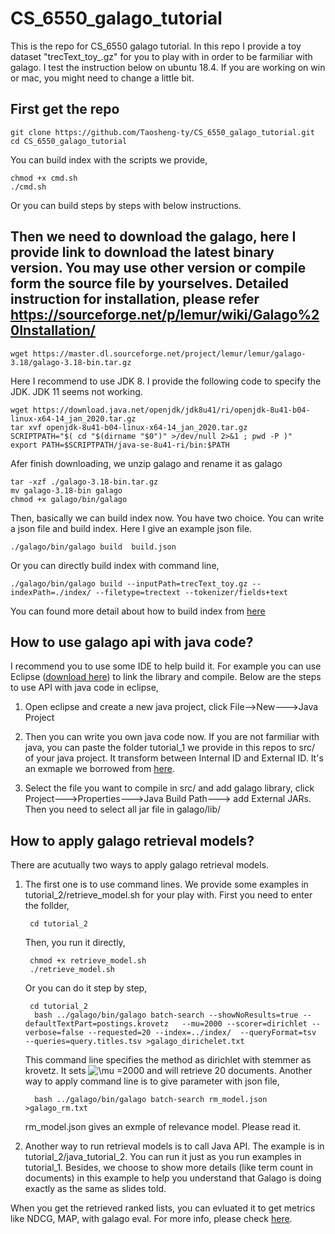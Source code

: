 # CS_6550_galago_tutorial
This is the repo for CS_6550 galago tutorial. In this repo I provide a toy dataset "trecText_toy_.gz" for you to play with in order to be farmiliar with galago. I test the instruction below on ubuntu 18.4. If you are working on win or mac, you might need to change a little bit.
## First get the repo
    git clone https://github.com/Taosheng-ty/CS_6550_galago_tutorial.git
    cd CS_6550_galago_tutorial
You can build index with the scripts we provide,

    chmod +x cmd.sh
    ./cmd.sh
Or you can build steps by steps with below instructions.
## Then we need to download the galago, here I provide link to download the latest binary version. You may use other version or compile form the source file by yourselves. Detailed instruction for installation, please refer https://sourceforge.net/p/lemur/wiki/Galago%20Installation/ 
    wget https://master.dl.sourceforge.net/project/lemur/lemur/galago-3.18/galago-3.18-bin.tar.gz
Here I recommend to use JDK 8. I provide the following code to specify the JDK.  JDK 11 seems not working.

    wget https://download.java.net/openjdk/jdk8u41/ri/openjdk-8u41-b04-linux-x64-14_jan_2020.tar.gz
    tar xvf openjdk-8u41-b04-linux-x64-14_jan_2020.tar.gz
    SCRIPTPATH="$( cd "$(dirname "$0")" >/dev/null 2>&1 ; pwd -P )"
    export PATH=$SCRIPTPATH/java-se-8u41-ri/bin:$PATH

Afer finish downloading, we unzip galago and rename it as galago 

    tar -xzf ./galago-3.18-bin.tar.gz
    mv galago-3.18-bin galago
    chmod +x galago/bin/galago

Then, basically we can build index now. You have two choice. You can write a json file and build index. Here I give an example json file.
    
    ./galago/bin/galago build  build.json 
 
Or you can directly build index with command line,

    ./galago/bin/galago build --inputPath=trecText_toy.gz --indexPath=./index/ --filetype=trectext --tokenizer/fields+text
    
You can found more detail about how to build index from [here](https://sourceforge.net/p/lemur/wiki/Galago%20Indexing/)

## How to use galago api with java code?
I recommend you to use some IDE to help build it. For example you can use Eclipse ([download here](https://www.eclipse.org/downloads/packages/release/kepler/sr1/eclipse-ide-java-developers)) to link the library and compile. Below are the steps to use API with java code in eclipse,
1. Open eclipse and create a new java project, click File-->New--->Java Project

2. Then you can write you own java code now. If you are not farmiliar with java, you can paste the folder tutorial_1 we provide in this repos to src/ of your java project. It transform between Internal ID and External ID. It's an exmaple we borrowed from [here](https://github.com/jiepujiang/cs646_tutorials.git).

3. Select the file you want to compile in src/ and add galago library, click Project--->Properties--->Java Build Path---> add External JARs. Then you need to select all jar file in galago/lib/

## How to apply galago retrieval models?
There are acutually two ways to apply galago retrieval models. 
1. The first one is to use command lines. We provide some examples in tutorial_2/retrieve_model.sh for your play with. First you need to enter the follder,

        cd tutorial_2
    Then, you run it directly,

        chmod +x retrieve_model.sh
        ./retrieve_model.sh

    Or you can do it step by step,

        cd tutorial_2
         bash ../galago/bin/galago batch-search --showNoResults=true --defaultTextPart=postings.krovetz   --mu=2000 --scorer=dirichlet --verbose=false --requested=20 --index=../index/  --queryFormat=tsv  --queries=query.titles.tsv >galago_dirichelet.txt
    This command line specifies the method as dirichlet with stemmer as krovetz. It sets ![\mu =2000](https://latex.codecogs.com/svg.latex?\mu=200)  and will retrieve 20 documents.
    Another way to apply command line is to give parameter with json file,

         bash ../galago/bin/galago batch-search rm_model.json >galago_rm.txt
    rm_model.json gives an exmple of relevance model. Please read it.
                                                                                                
2. Another way to run retrieval models is to call Java API. The example is in tutorial_2/java_tutorial_2. You can run it just as you run examples in tutorial_1.  Besides, we choose to show more details (like term count in documents) in this example to help you understand that Galago is doing exactly as the same as slides told.
   
When you get the retrieved ranked lists, you can evluated it to get metrics like NDCG, MAP, with galago eval. For more info, please check [here](https://sourceforge.net/p/lemur/wiki/Galago%20Evaluation/).

    

